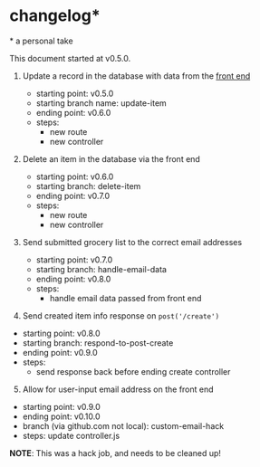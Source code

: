 # changelog\*

\* a personal take

This document started at v0.5.0.

1. Update a record in the database with data from the [front end](https://github.com/brianzelip/groceries-vue)

   - starting point: v0.5.0
   - starting branch name: update-item
   - ending point: v0.6.0
   - steps:
     - new route
     - new controller

2. Delete an item in the database via the front end

   - starting point: v0.6.0
   - starting branch: delete-item
   - ending point: v0.7.0
   - steps:
     - new route
     - new controller

3. Send submitted grocery list to the correct email addresses

   - starting point: v0.7.0
   - starting branch: handle-email-data
   - ending point: v0.8.0
   - steps:
     - handle email data passed from front end

4. Send created item info response on `post('/create')`

- starting point: v0.8.0
- starting branch: respond-to-post-create
- ending point: v0.9.0
- steps:
  - send response back before ending create controller

5. Allow for user-input email address on the front end

- starting point: v0.9.0
- ending point: v0.10.0
- branch (via github.com not local): custom-email-hack
- steps: update controller.js

**NOTE**: This was a hack job, and needs to be cleaned up!
